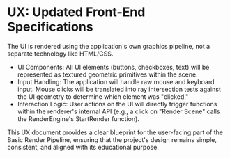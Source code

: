 # UX: Updated Front-End Specifications

The UI is rendered using the application's own graphics pipeline, not a separate technology like HTML/CSS.

- UI Components: All UI elements (buttons, checkboxes, text) will be represented as textured geometric primitives within the scene.
- Input Handling: The application will handle raw mouse and keyboard input. Mouse clicks will be translated into ray intersection tests against the UI geometry to determine which element was "clicked."
- Interaction Logic: User actions on the UI will directly trigger functions within the renderer's internal API (e.g., a click on "Render Scene" calls the RenderEngine's StartRender function).

This UX document provides a clear blueprint for the user-facing part of the Basic Render Pipeline, ensuring that the project's design remains simple, consistent, and aligned with its educational purpose.
